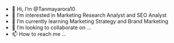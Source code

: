 - 👋 Hi, I’m @Tanmayarora10
- 👀 I’m interested in Marketing Research Analyst and SEO Analyst
- 🌱 I’m currently learning Marketing Strategy and Brand Marketing
- 💞️ I’m looking to collaborate on ...
- 📫 How to reach me ...

<!---
Tanmayarora10/Tanmayarora10 is a ✨ special ✨ repository because its `README.md` (this file) appears on your GitHub profile.
You can click the Preview link to take a look at your changes.
--->
